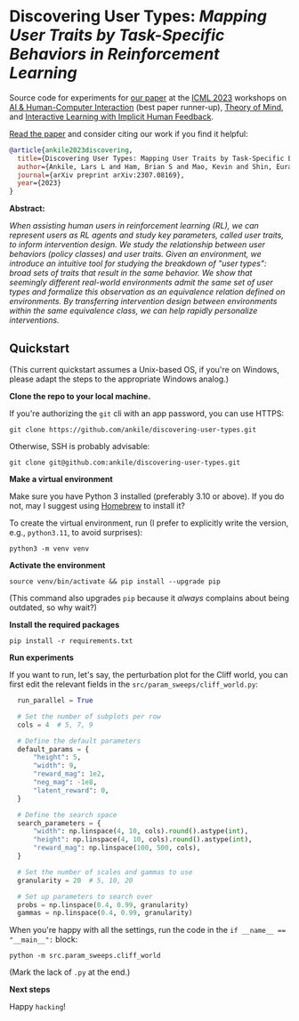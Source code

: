 # Discovering User Types: _Mapping User Traits by Task-Specific Behaviors in Reinforcement Learning_

Source code for experiments for [our paper](https://arxiv.org/pdf/2307.08169.pdf) at the [ICML 2023](https://icml.cc/Conferences/2023) workshops on [AI & Human-Computer Interaction](https://sites.google.com/view/aihci/home) (best paper runner-up), [Theory of Mind](https://tomworkshop.github.io/), and [Interactive Learning with Implicit Human Feedback](https://interactive-learning-implicit-feedback.github.io/).

[Read the paper](https://arxiv.org/pdf/2307.08169.pdf) and consider citing our work if you find it helpful:

```bibtex
@article{ankile2023discovering,
  title={Discovering User Types: Mapping User Traits by Task-Specific Behaviors in Reinforcement Learning},
  author={Ankile, Lars L and Ham, Brian S and Mao, Kevin and Shin, Eura and Swaroop, Siddharth and Doshi-Velez, Finale and Pan, Weiwei},
  journal={arXiv preprint arXiv:2307.08169},
  year={2023}
}
```

**Abstract:**

_When assisting human users in reinforcement learning (RL), we can represent users as RL agents and study key parameters, called user traits, to inform intervention design. We study the relationship between user behaviors (policy classes) and user traits. Given an environment, we introduce an intuitive tool for studying the breakdown of "user types": broad sets of traits that result in the same behavior. We show that seemingly different real-world environments admit the same set of user types and formalize this observation as an equivalence relation defined on environments. By transferring intervention design between environments within the same equivalence class, we can help rapidly personalize interventions._



## Quickstart

(This current quickstart assumes a Unix-based OS, if you're on Windows, please adapt the steps to the appropriate Windows analog.)

**Clone the repo to your local machine.**

If you're authorizing the `git` cli with an app password, you can use HTTPS:

`git clone https://github.com/ankile/discovering-user-types.git`

Otherwise, SSH is probably advisable:

`git clone git@github.com:ankile/discovering-user-types.git`


**Make a virtual environment**

Make sure you have Python 3 installed (preferably 3.10 or above). If you do not, may I suggest using [Homebrew](brew.sh) to install it?

To create the virtual environment, run (I prefer to explicitly write the version, e.g., `python3.11`, to avoid surprises):

`python3 -m venv venv`

**Activate the environment**

`source venv/bin/activate && pip install --upgrade pip`

(This command also upgrades `pip` because it _always_ complains about being outdated, so why wait?)


**Install the required packages**

`pip install -r requirements.txt`


**Run experiments**

If you want to run, let's say, the perturbation plot for the Cliff world, you can first edit the relevant fields in the `src/param_sweeps/cliff_world.py`:

```python
  run_parallel = True

  # Set the number of subplots per row
  cols = 4  # 5, 7, 9

  # Define the default parameters
  default_params = {
      "height": 5,
      "width": 9,
      "reward_mag": 1e2,
      "neg_mag": -1e8,
      "latent_reward": 0,
  }

  # Define the search space
  search_parameters = {
      "width": np.linspace(4, 10, cols).round().astype(int),
      "height": np.linspace(4, 10, cols).round().astype(int),
      "reward_mag": np.linspace(100, 500, cols),
  }

  # Set the number of scales and gammas to use
  granularity = 20  # 5, 10, 20

  # Set up parameters to search over
  probs = np.linspace(0.4, 0.99, granularity)
  gammas = np.linspace(0.4, 0.99, granularity)
```

When you're happy with all the settings, run the code in the `if __name__ == "__main__":` block:

`python -m src.param_sweeps.cliff_world`

(Mark the lack of `.py` at the end.)

**Next steps**

Happy `hacking`!

